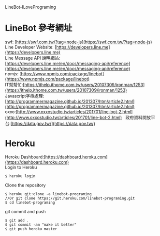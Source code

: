 LineBot-ILovePrograming 
# LineBot 參考網址 
swf: [https://swf.com.tw/?tag=node-js](https://swf.com.tw/?tag=node-js)  
Line Developer Website: [https://developers.line.me](https://developers.line.me)  
Line Message API 說明網站: [https://developers.line.me/en/docs/messaging-api/reference](https://developers.line.me/en/docs/messaging-api/reference)  
npmjs: [https://www.npmjs.com/package/linebot](https://www.npmjs.com/package/linebot)  
IT幫幫忙:[https://ithelp.ithome.com.tw/users/20107309/ironman/1253](https://ithelp.ithome.com.tw/users/20107309/ironman/1253)  
Javascript字串處理:[http://programmermagazine.github.io/201307/htm/article2.html](http://programmermagazine.github.io/201307/htm/article2.html)  
oxxo:[http://www.oxxostudio.tw/articles/201701/line-bot-2.html](http://www.oxxostudio.tw/articles/201701/line-bot-2.html)  
政府資料開放平台:[https://data.gov.tw/](https://data.gov.tw/)  
# Heroku  
Heroku Dashboard:[https://dashboard.heroku.com](https://dashboard.heroku.com)  
Login to Heroku  
```
$ heroku login
```
Clone the repository  
```
$ heroku git:clone -a linebot-programing
//Or git clone https://git.heroku.com/linebot-programing.git
$ cd linebot-programing
```
git commit and push  
```
$ git add .
$ git commit -am "make it better"
$ git push heroku master
```
